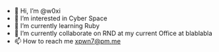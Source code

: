- 👋 Hi, I’m @w0xi
- 👀 I’m interested in Cyber Space
- 🌱 I’m currently learning Ruby
- 💞️ I’m currently collaborate on RND at my current Office at blablabla
- 📫 How to reach me xpwn7@pm.me

<!---
w0xi/w0xi is a ✨ special ✨ repository because its `README.md` (this file) appears on your GitHub profile.
You can click the Preview link to take a look at your changes.
--->
